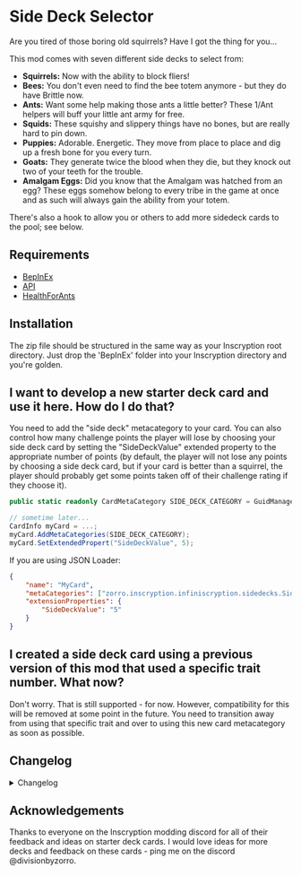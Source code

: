 # Side Deck Selector

Are you tired of those boring old squirrels? Have I got the thing for you...

This mod comes with seven different side decks to select from:
- **Squirrels:** Now with the ability to block fliers!
- **Bees:** You don't even need to find the bee totem anymore - but they do have Brittle now.
- **Ants:** Want some help making those ants a little better? These 1/Ant helpers will buff your little ant army for free.
- **Squids:** These squishy and slippery things have no bones, but are really hard to pin down.
- **Puppies:** Adorable. Energetic. They move from place to place and dig up a fresh bone for you every turn.
- **Goats:** They generate twice the blood when they die, but they knock out two of your teeth for the trouble.
- **Amalgam Eggs:** Did you know that the Amalgam was hatched from an egg? These eggs somehow belong to every tribe in the game at once and as such will always gain the ability from your totem.

There's also a hook to allow you or others to add more sidedeck cards to the pool; see below.

## Requirements

- [BepInEx](https://inscryption.thunderstore.io/package/BepInEx/BepInExPack_Inscryption/)
- [API](https://inscryption.thunderstore.io/package/API_dev/API/)
- [HealthForAnts](https://inscryption.thunderstore.io/package/JulianMods/HealthForAnts/)

## Installation

The zip file should be structured in the same way as your Inscryption root directory. Just drop the 'BepInEx' folder into your Inscryption directory and you're golden.

## I want to develop a new starter deck card and use it here. How do I do that?

You need to add the "side deck" metacategory to your card. You can also control how many challenge points the player will lose by choosing your side deck card by setting the "SideDeckValue" extended property to the appropriate number of points (by default, the player will not lose any points by choosing a side deck card, but if your card is better than a squirrel, the player should probably get some points taken off of their challenge rating if they choose it).

```c#
public static readonly CardMetaCategory SIDE_DECK_CATEGORY = GuidManager.GetEnumValue<CardMetaCategory>("zorro.inscryption.infiniscryption.sidedecks", "SideDeck");

// sometime later...
CardInfo myCard = ...;
myCard.AddMetaCategories(SIDE_DECK_CATEGORY);
myCard.SetExtendedPropert("SideDeckValue", 5);
```

If you are using JSON Loader:

```json
{
    "name": "MyCard",
    "metaCategories": ["zorro.inscryption.infiniscryption.sidedecks.SideDeck"],
    "extensionProperties": {
        "SideDeckValue": "5"
    }
}
```

## I created a side deck card using a previous version of this mod that used a specific trait number. What now?

Don't worry. That is still supported - for now. However, compatibility for this will be removed at some point in the future. You need to transition away from using that specific trait and over to using this new card metacategory as soon as possible.

## Changelog 

<details>
<summary>Changelog</summary>

2.0.1
- Fixed defect where the side decks mod was activating P03 side decks while not in Ascension mode
- Set dependency on the proper version of the LifeCost mod

2.0
- Added compatibility with Kaycee's Mod
- Added the Amalgam Egg
- Switched from traits to metacategories

1.2
- Changed the name of the ant sidedeck creature
- Made the tentacle creature into an 0/2 to make it actually playable

1.1.1
- Fixed defect in Gelatinous ability that causes it to crash the game when bones are added to the pool from any source other than a card dying.

1.1
- Added hooks to allow additional cards to be added to the starter card pool.

1.0
- Initial version. Adds the sidedeck selection node and six possible side decks into the pool.
</details>

## Acknowledgements

Thanks to everyone on the Inscryption modding discord for all of their feedback and ideas on starter deck cards. I would love ideas for more decks and feedback on these cards - ping me on the discord @divisionbyzorro.